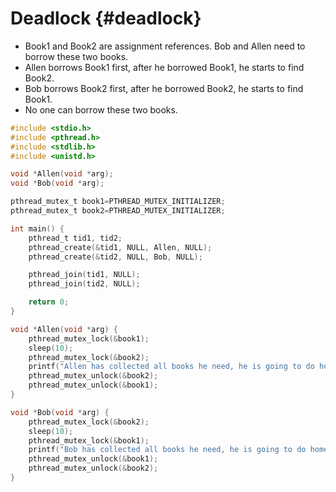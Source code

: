 # Deadlock {#deadlock}

- Book1 and Book2 are assignment references. Bob and Allen need to borrow these two books.
- Allen borrows Book1 first, after he borrowed Book1, he starts to find Book2.
- Bob borrows Book2 first, after he borrowed Book2, he starts to find Book1.
- No one can borrow these two books.

```c
#include <stdio.h>
#include <pthread.h>
#include <stdlib.h>
#include <unistd.h>

void *Allen(void *arg);
void *Bob(void *arg);

pthread_mutex_t book1=PTHREAD_MUTEX_INITIALIZER;
pthread_mutex_t book2=PTHREAD_MUTEX_INITIALIZER;

int main() {
    pthread_t tid1, tid2;
    pthread_create(&tid1, NULL, Allen, NULL);
    pthread_create(&tid2, NULL, Bob, NULL);

    pthread_join(tid1, NULL);
    pthread_join(tid2, NULL);

    return 0;
}

void *Allen(void *arg) {
    pthread_mutex_lock(&book1);
    sleep(10);
    pthread_mutex_lock(&book2);
    printf("Allen has collected all books he need, he is going to do homework!");
    pthread_mutex_unlock(&book2);
    pthread_mutex_unlock(&book1);
}

void *Bob(void *arg) {
    pthread_mutex_lock(&book2);
    sleep(10);
    pthread_mutex_lock(&book1);
    printf("Bob has collected all books he need, he is going to do homework!");
    pthread_mutex_unlock(&book1);
    pthread_mutex_unlock(&book2);
}
```

